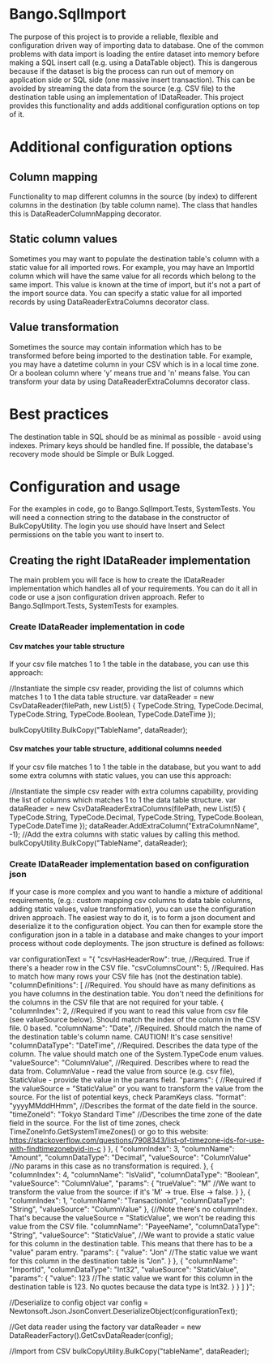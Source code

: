 ﻿# Bango.SqlImport

The purpose of this project is to provide a reliable, flexible and configuration driven way of importing data to database.
One of the common problems with data import is loading the entire dataset into memory before making a SQL insert call (e.g. using a DataTable object).
This is dangerous because if the dataset is big the process can run out of memory on application side or SQL side (one massive insert transaction).
This can be avoided by streaming the data from the source (e.g. CSV file) to the destination table using an implementation of IDataReader.
This project provides this functionality and adds additional configuration options on top of it.

# Additional configuration options
## Column mapping
Functionality to map different columns in the source (by index) to different columns in the destination (by table column name).
The class that handles this is DataReaderColumnMapping decorator.

## Static column values
Sometimes you may want to populate the destination table's column with a static value for all imported rows.
For example, you may have an ImportId column which will have the same value for all records which belong to the same import.
This value is known at the time of import, but it's not a part of the import source data.
You can specify a static value for all imported records by using DataReaderExtraColumns decorator class.

## Value transformation
Sometimes the source may contain information which has to be transformed before being imported to the destination table.
For example, you may have a datetime column in your CSV which is in a local time zone.
Or a boolean column where 'y' means true and 'n' means false.
You can transform your data by using DataReaderExtraColumns decorator class.

# Best practices
The destination table in SQL should be as minimal as possible - avoid using indexes. Primary keys should be handled fine.
If possible, the database's recovery mode should be Simple or Bulk Logged.

# Configuration and usage
For the examples in code, go to Bango.SqlImport.Tests, SystemTests.
You will need a connection string to the database in the constructor of BulkCopyUtility.
The login you use should have Insert and Select permissions on the table you want to insert to.

## Creating the right IDataReader implementation
The main problem you will face is how to create the IDataReader implementation which handles all of your requirements.
You can do it all in code or use a json configuration driven approach. Refer to Bango.SqlImport.Tests, SystemTests for examples.

### Create IDataReader implementation in code
#### Csv matches your table structure
If your csv file matches 1 to 1 the table in the database, you can use this approach:

//Instantiate the simple csv reader, providing the list of columns which matches 1 to 1 the data table structure.
var dataReader = new CsvDataReader(filePath,
                new List<TypeCode>(5)
                {
                    TypeCode.String,
                    TypeCode.Decimal,
                    TypeCode.String,
                    TypeCode.Boolean,
                    TypeCode.DateTime
                });

bulkCopyUtility.BulkCopy("TableName", dataReader);

#### Csv matches your table structure, additional columns needed
If your csv file matches 1 to 1 the table in the database, but you want to add some extra columns with static values, you can use this approach:

//Instantiate the simple csv reader with extra columns capability, providing the list of columns which matches 1 to 1 the data table structure.
var dataReader = new CsvDataReaderExtraColumns(filePath,
                new List<TypeCode>(5)
                {
                    TypeCode.String,
                    TypeCode.Decimal,
                    TypeCode.String,
                    TypeCode.Boolean,
                    TypeCode.DateTime
                });
            dataReader.AddExtraColumn("ExtraColumnName", -1); //Add the extra columns with static values by calling this method.
            bulkCopyUtility.BulkCopy("TableName", dataReader);

### Create IDataReader implementation based on configuration json
If your case is more complex and you want to handle a mixture of additional requirements,
(e.g.: custom mapping csv columns to data table columns, adding static values, value transformation), you can use the configuration driven approach.
The easiest way to do it, is to form a json document and deserialize it to the configuration object.
You can then for example store the configuration json in a table in a database and make changes to your import process without code deployments.
The json structure is defined as follows:

var configurationText = "{
  "csvHasHeaderRow": true, //Required. True if there's a header row in the CSV file.
  "csvColumnsCount": 5, //Required. Has to match how many rows your CSV file has (not the destination table).
  "columnDefinitions": [ //Required. You should have as many definitions as you have columns in the destination table. You don't need the definitions for the columns in the CSV file that are not required for your table.
    {
      "columnIndex": 2, //Required if you want to read this value from csv file (see valueSource below). Should match the index of the column in the CSV file. 0 based.
      "columnName": "Date", //Required. Should match the name of the destination table's column name. CAUTION! It's case sensitive!
      "columnDataType": "DateTime", //Required. Describes the data type of the column. The value should match one of the System.TypeCode enum values.
      "valueSource": "ColumnValue", //Required. Describes where to read the data from. ColumnValue - read the value from source (e.g. csv file), StaticValue - provide the value in the params field.
      "params": { //Required if the valueSource = "StaticValue" or you want to transform the value from the source. For the list of potential keys, check ParamKeys class.
        "format": "yyyyMMddHHmm", //Describes the format of the date field in the source.
        "timeZoneId": "Tokyo Standard Time" //Describes the time zone of the date field in the source. For the list of time zones, check TimeZoneInfo.GetSystemTimeZones() or go to this website: https://stackoverflow.com/questions/7908343/list-of-timezone-ids-for-use-with-findtimezonebyid-in-c
      }
    },
    {
      "columnIndex": 3,
      "columnName": "Amount",
      "columnDataType": "Decimal",
      "valueSource": "ColumnValue"
	  //No params in this case as no transformation is required.
    },
    {
      "columnIndex": 4,
      "columnName": "IsValid",
      "columnDataType": "Boolean",
      "valueSource": "ColumnValue",
      "params": {
        "trueValue": "M" //We want to transform the value from the source: if it's 'M' -> true. Else -> false.
      }
    },
    {
      "columnIndex": 1,
      "columnName": "TransactionId",
      "columnDataType": "String",
      "valueSource": "ColumnValue"
    },
    {//Note there's no columnIndex. That's because the valueSource = "StaticValue", we won't be reading this value from the CSV file.
      "columnName": "PayeeName",
      "columnDataType": "String",
      "valueSource": "StaticValue", //We want to provide a static value for this column in the destination table. This means that there has to be a "value" param entry.
      "params": {
        "value": "Jon" //The static value we want for this column in the destination table is "Jon".
      }
    },
    {
      "columnName": "ImportId",
      "columnDataType": "Int32",
      "valueSource": "StaticValue",
      "params": {
        "value": 123 //The static value we want for this column in the destination table is 123. No quotes because the data type is Int32.
      }
    }
  ]
}";

//Deserialize to config object
var config = Newtonsoft.Json.JsonConvert.DeserializeObject<CsvDataReaderConfiguration>(configurationText);

//Get data reader using the factory
var dataReader = new DataReaderFactory().GetCsvDataReader(config);

//Import from CSV
bulkCopyUtility.BulkCopy("tableName", dataReader);

